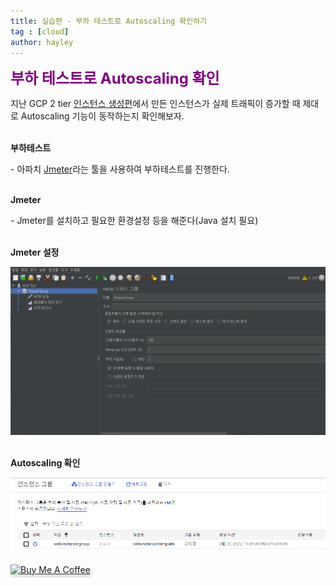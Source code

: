 ```yaml
---
title: 실습편 - 부하 테스트로 Autoscaling 확인하기
tag : [cloud]
author: hayley
---
```


<font size="5" color="purple"><b>부하 테스트로 Autoscaling 확인</b></font>
<p> 지난 GCP 2 tier <a href="https://hayleyshim.github.io/blog/gcp3">인스턴스 생성편</a>에서 만든 인스턴스가 실제 트래픽이 증가할 때 제대로 Autoscaling 기능이 동작하는지 확인해보자.
<br>
<br>  
<p><b>부하테스트</b>
<p>- 아파치 <a href="https://jmeter.apache.org/download_jmeter.cgi">Jmeter</a>라는 툴을 사용하여 부하테스트를 진행한다.
<br>
<br>
<p><b>Jmeter</b>
<p>- Jmeter를 설치하고 필요한 환경설정 등을 해준다(Java 설치 필요)
<br>
<br>
<p><b>Jmeter 설정</b>
<p><img src="https://github.com/hayleyshim/hayleyshim.github.io/blob/master/assets/images/projects/jmeter2.PNG?raw=true">    
<br>
<br>  
<P><b>Autoscaling 확인</b>
<p><img src="https://github.com/hayleyshim/hayleyshim.github.io/blob/master/assets/images/projects/jmeter3.PNG?raw=true">    
<br>
<br>  
<a href="https://www.buymeacoffee.com/yhshim17" target="_blank"><img src="https://www.buymeacoffee.com/assets/img/custom_images/orange_img.png" alt="Buy Me A Coffee" style="height: 41px !important;width: 174px !important;box-shadow: 0px 3px 2px 0px rgba(190, 190, 190, 0.5) !important;-webkit-box-shadow: 0px 3px 2px 0px rgba(190, 190, 190, 0.5) !important;" ></a>


